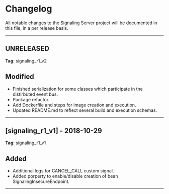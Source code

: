 # Changelog
All notable changes to the Signaling Server project will be documented in this file, in a per release basis.


-------------------------------------------------------------------------------------------------------------------
## UNRELEASED
**Tag**: signaling_r1_v2

## Modified
- Finished serialization for some classes which participate in the distirbuted event bus.
- Package refactor.
- Add Dockerfile and steps for image creation and execution.
- Updated README.md to reflect several build and execution schemas.

 
-------------------------------------------------------------------------------------------------------------------
## [signaling_r1_v1] - 2018-10-29
**Tag**: signaling_r1_v1

## Added
- Additional logs for CANCEL_CALL custom signal.
- Added porperty to enable/disable creation of bean SignalingInsecureEndpoint.


-------------------------------------------------------------------------------------------------------------------
